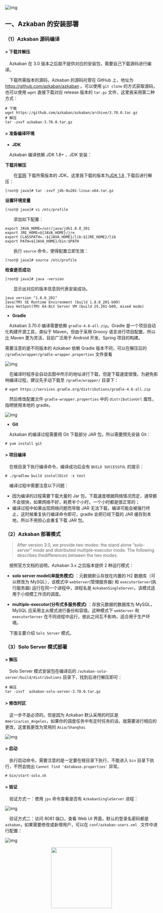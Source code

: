 ![img](https://gitee.com/MartinHub/MartinHub-notes/raw/master/notes/01-大数据相关技术栈/14-Azkaban/images/azkaban.png)

## 一、Azkaban 的安装部署

### （1）Azkaban 源码编译

#### > 下载并解压

&emsp;Azkaban 在 3.0 版本之后就不提供对应的安装包，需要自己下载源码进行编译。

&emsp;下载所需版本的源码，Azkaban 的源码托管在 GitHub 上，地址为 https://github.com/azkaban/azkaban 。可以使用 `git clone` 的方式获取源码，也可以使用 `wget` 直接下载对应 release 版本的 `tar.gz` 文件，这里我采用第二种方式：

```shell
# 下载
wget https://github.com/azkaban/azkaban/archive/3.70.0.tar.gz
# 解压
tar -zxvf azkaban-3.70.0.tar.gz
```



#### > 准备编译环境

- **JDK** 

&emsp;Azkaban 编译依赖 JDK 1.8+ ，JDK 安装：

**下载并解压**

&emsp;&emsp;在[官网](https://www.oracle.com/technetwork/java/javase/downloads/index.html) 下载所需版本的 JDK，这里我下载的版本为[JDK 1.8](https://www.oracle.com/technetwork/java/javase/downloads/jdk8-downloads-2133151.html) ,下载后进行解压：

```shell
[root@ java]# tar -zxvf jdk-8u201-linux-x64.tar.gz
```

**设置环境变量**

```shell
[root@ java]# vi /etc/profile
```

&emsp;&emsp;添加如下配置：

```shell
export JAVA_HOME=/usr/java/jdk1.8.0_201  
export JRE_HOME=${JAVA_HOME}/jre  
export CLASSPATH=.:${JAVA_HOME}/lib:${JRE_HOME}/lib  
export PATH=${JAVA_HOME}/bin:$PATH
```

&emsp;&emsp;执行 `source` 命令，使得配置立即生效：

```shell
[root@ java]# source /etc/profile
```

**检查是否成功**

```shell
[root@ java]# java -version
```

&emsp;&emsp;显示出对应的版本信息则代表安装成功。

```shell
java version "1.8.0_201"
Java(TM) SE Runtime Environment (build 1.8.0_201-b09)
Java HotSpot(TM) 64-Bit Server VM (build 25.201-b09, mixed mode)
```



- **Gradle** 

&emsp;Azkaban 3.70.0 编译需要依赖 `gradle-4.6-all.zip`。Gradle 是一个项目自动化构建开源工具，类似于 Maven，但由于采用 Groovy 语言进行项目配置，所以比 Maven 更为灵活，目前广泛用于 Android 开发、Spring 项目的构建。

需要注意的是不同版本的 Azkaban 依赖 Gradle 版本不同，可以在解压后的 `/gradle/wrapper/gradle-wrapper.properties` 文件查看

![img](https://gitee.com/MartinHub/MartinHub-notes/raw/master/notes/01-大数据相关技术栈/14-Azkaban/images/azkaban-gradle-wrapper.png)

&emsp;在编译时程序会自动去图中所示的地址进行下载，但是下载速度很慢。为避免影响编译过程，建议先手动下载至 `/gradle/wrapper/` 目录下：

```shell
# wget https://services.gradle.org/distributions/gradle-4.6-all.zip
```

&emsp;然后修改配置文件 `gradle-wrapper.properties` 中的 `distributionUrl` 属性，指明使用本地的 gradle。

![img](https://gitee.com/MartinHub/MartinHub-notes/raw/master/notes/01-大数据相关技术栈/14-Azkaban/images/azkaban-gradle-wrapper-2.png)

- **Git** 

&emsp;Azkaban 的编译过程需要用 Git 下载部分 JAR 包，所以需要预先安装 Git：

```shell
# yum install git
```



#### > 项目编译

&emsp;在根目录下执行编译命令，编译成功后会有 `BUILD SUCCESSFUL` 的提示：

```shell
# ./gradlew build installDist -x test
```

&emsp;编译过程中需要注意以下问题：

- 因为编译的过程需要下载大量的 Jar 包，下载速度根据网络情况而定，通常都不会很快，如果网络不好，耗费半个小时，一个小时都是很正常的；
- 编译过程中如果出现网络问题而导致 JAR 无法下载，编译可能会被强行终止，这时候重复执行编译命令即可，gradle 会把已经下载的 JAR 缓存到本地，所以不用担心会重复下载 JAR 包。



### （2）Azkaban 部署模式

> After version 3.0, we provide two modes: the stand alone “solo-server” mode and distributed multiple-executor mode. The following describes thedifferences between the two modes.

&emsp;按照官方文档的说明，Azkaban 3.x 之后版本提供 2 种运行模式：

- **solo server model(单服务模式)** ：元数据默认存放在内置的 H2 数据库（可以修改为 MySQL），该模式中 `webServer`(管理服务器) 和 `executorServer`(执行服务器) 运行在同一个进程中，进程名是 `AzkabanSingleServer`。该模式适用于小规模工作流的调度。


- **multiple-executor(分布式多服务模式)** ：存放元数据的数据库为 MySQL，MySQL 应采用主从模式进行备份和容错。这种模式下 `webServer` 和 `executorServer` 在不同进程中运行，彼此之间互不影响，适合用于生产环境。

&emsp;下面主要介绍 `Solo Server` 模式。



### （3）Solo Server 模式部署

#### > 解压

&emsp;Solo Server 模式安装包在编译后的 `/azkaban-solo-server/build/distributions` 目录下，找到后进行解压即可：

```shell
# 解压
tar -zxvf  azkaban-solo-server-3.70.0.tar.gz
```



#### > 修改时区

&emsp;这一步不是必须的。但是因为 Azkaban 默认采用的时区是 `America/Los_Angeles`，如果你的调度任务中有定时任务的话，就需要进行相应的更改，这里我更改为常用的 `Asia/Shanghai`

![img](https://gitee.com/MartinHub/MartinHub-notes/raw/master/notes/01-大数据相关技术栈/14-Azkaban/images/azkaban-setting.png)



#### > 启动

&emsp;执行启动命令，需要注意的是一定要在根目录下执行，不能进入 `bin` 目录下执行，不然会抛出 `Cannot find 'database.properties'` 异常。

```shell
# bin/start-solo.sh
```



#### > 验证

&emsp;验证方式一：使用 `jps` 命令查看是否有 `AzkabanSingleServer` 进程：

![img](https://gitee.com/MartinHub/MartinHub-notes/raw/master/notes/01-大数据相关技术栈/14-Azkaban/images/akaban-jps.png)

&emsp;验证方式二：访问 8081 端口，查看 Web UI 界面，默认的登录名密码都是 `azkaban`，如果需要修改或新增用户，可以在 `conf/azkaban-users.xml ` 文件中进行配置：

![img](https://gitee.com/MartinHub/MartinHub-notes/raw/master/notes/01-大数据相关技术栈/14-Azkaban/images/azkaban-web-ui.png)

<div align="center"> <img  src="https://gitee.com/MartinHub/MartinHub-notes/raw/master/images/weixin.png" width="200"/> </div>